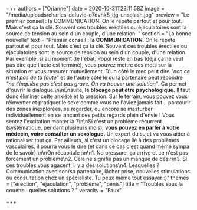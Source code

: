 +++
authors = ["Orianne"]
date = 2020-10-31T23:11:58Z
image = "/media/uploads/charles-deluvio-o7dvhk8_tjg-unsplash.jpg"
preview = "Le premier conseil : la COMMUNICATION. On le répète partout et pour tout. Mais c'est ça la clé. Souvent ces troubles érectiles ou éjaculatoires sont la source de tension au sein d'un couple, d'une relation. "
section = "La bonne nouvelle"
text = "Premier conseil : **la COMMUNICATION**. On le répète partout et pour tout. Mais c'est ça la clé. Souvent ces troubles érectiles ou éjaculatoires sont la source de tension au sein d'un couple, d'une relation. Par exemple, si au moment de l'ébat, Popol reste en bas (déjà ça ne veut pas dire que l'acte est terminé), vous pouvez mettre des mots sur la situation et vous rassurer mutuellement. D'un côté le mec peut dire _\"non ce n'est pas de ta faute\"_ et de l'autre côté le ou la partenaire peut répondre _\"ne t'inquiète pas c'est pas grave. On va trouver une solution\"_. Ça permet d'ouvrir le dialogue.\n\nEnsuite, **le blocage peut être psychologique.** Il faut donc éliminer cette anxiété et la pression. Sur le terrain, vous pouvez vous réinventer et pratiquer le sexe comme vous ne l'aviez jamais fait... parcourir des zones inexplorées, se regarder, ou encore se masturber individuellement en se lançant des petits regards plein d'envie !  Vous sentez l'excitation monter là ?\n\nSi c'est un problème récurrent (systématique, pendant plusieurs mois), **vous pouvez en parler à votre médecin, voire consulter un sexologue.** Un expert du sujet va vous aider à rationaliser tout ça. Par ailleurs, si c'est un blocage lié à des problèmes vasculaires, il pourra vous le dire (et dans ce cas c'est quand même sympa de le savoir).\n\nOn récapitule :\n\n1. No pressure, ça arrive et ce n'est pas forcément un problème\n2. Cela ne signifie pas un manque de désir\n3. Si ces troubles vous agacent, il y a des solutions\n4. Lesquelles ? Communication avec son/sa partenaire, lâcher prise, nouvelles stimulations ou consultation chez un spécialiste. Tu peux même tout essayer :)"
themes = ["érection", "éjaculation", "problème", "pénis"]
title = "Troubles sous la couette : quelles solutions ? "
veracity = "Faux"

+++
